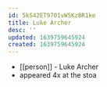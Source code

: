 ```yaml
---
id: 5kS42ET9701vW5KzBR1ke
title: Luke Archer
desc: ''
updated: 1639759645924
created: 1639759645924
---
```



- [[person]] - Luke Archer
- appeared 4x at the stoa
